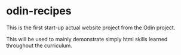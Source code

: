 # odin-recipes
This is the first start-up actual website project from the Odin project.

This will be used to mainly demonstrate simply html skills learned throughout the curriculum.